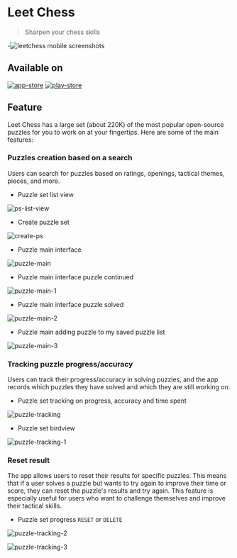 # Leet Chess
>
> Sharpen your chess skills

-![leetchess mobile screenshots](./portfolio.png)

## Available on

[![app-store](./app-store-badge-128.png)](https://apps.apple.com/us/app/leet-chess/id6447547546)   [![play-store](./google-play-badge-128.png)](https://play.google.com/store/apps/details?id=com.anotherbug.leetchess.free)

## Feature

Leet Chess has a large set (about 220K) of the most popular open-source puzzles for you to work on at your fingertips. Here are some of the main features:

### Puzzles creation based on a search

Users can search for puzzles based on ratings, openings, tactical themes, pieces, and more.

- Puzzle set list view

![ps-list-view](./ps-list-view.png)

- Create puzzle set

![create-ps](./create-ps.png)

- Puzzle main interface

![puzzle-main](./pz_main.png)

- Puzzle main interface puzzle continued

![puzzle-main-1](./pz_main-1.png)

- Puzzle main interface puzzle solved

![puzzle-main-2](./pz_main-2.png)

- Puzzle main adding puzzle to my saved puzzle list

![puzzle-main-3](./pz_main-3.png)

### Tracking puzzle progress/accuracy

Users can track their progress/accuracy in solving puzzles, and the app records which puzzles they have solved and which they are still working on.

- Puzzle set tracking on progress, accuracy and time spent

![puzzle-tracking](./pz_tracking.png)

- Puzzle set birdview

![puzzle-tracking-1](./pz_tracking-1.png)

### Reset result

The app allows users to reset their results for specific puzzles. This means that if a user solves a puzzle but wants to try again to improve their time or score, they can reset the puzzle's results and try again. This feature is especially useful for users who want to challenge themselves and improve their tactical skills.

- Puzzle set progress `RESET` or `DELETE`

![puzzle-tracking-2](./pz_tracking-2.png)

![puzzle-tracking-3](./pz_tracking-3.png)

